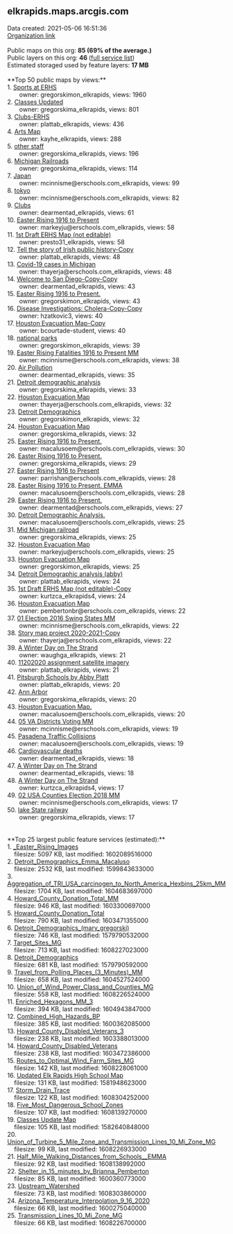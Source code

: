 <h2>elkrapids.maps.arcgis.com</h2> Data created: 2021-05-06 16:51:36 <br /><a target='new' href='https://elkrapids.maps.arcgis.com'>Organization link</a><br /><br />Public maps on this org: <b>85 (69% of the average.)</b><br />Public layers on this org: <b>46 </b>(<a target='new' href='https://services.arcgis.com/i2LxjDlxbH3xC3X3/ArcGIS/rest/services'>full service list</a>)<br />Estimated storaged used by feature layers: <b>17 MB</b><br /><br />**Top 50 public maps by views:**<br />  1. <a target='new' href='https://www.arcgis.com/home/item.html?id=d7121ff3856a4ba098c65a1bc9421dbb'>Sports at ERHS</a> <br />  &nbsp;&nbsp;&nbsp;&nbsp; &nbsp;&nbsp;owner: gregorskimon_elkrapids, views: 1960<br />  2. <a target='new' href='https://www.arcgis.com/home/item.html?id=c5bb2d4999274a34a36c93e6a31fc3c4'>Classes Updated</a> <br />  &nbsp;&nbsp;&nbsp;&nbsp; &nbsp;&nbsp;owner: gregorskima_elkrapids, views: 801<br />  3. <a target='new' href='https://www.arcgis.com/home/item.html?id=7a1d5c960da745ef9f1049202cfc211a'>Clubs-ERHS</a> <br />  &nbsp;&nbsp;&nbsp;&nbsp; &nbsp;&nbsp;owner: plattab_elkrapids, views: 436<br />  4. <a target='new' href='https://www.arcgis.com/home/item.html?id=c64f61ae373b482fb9adb440f9b8ef0f'>Arts Map</a> <br />  &nbsp;&nbsp;&nbsp;&nbsp; &nbsp;&nbsp;owner: kayhe_elkrapids, views: 288<br />  5. <a target='new' href='https://www.arcgis.com/home/item.html?id=35b825f677ae4baca4cc96cc05ebbcff'>other staff</a> <br />  &nbsp;&nbsp;&nbsp;&nbsp; &nbsp;&nbsp;owner: gregorskima_elkrapids, views: 196<br />  6. <a target='new' href='https://www.arcgis.com/home/item.html?id=a12afb579a744edd9d32ed0215f57bfc'>Michigan Railroads</a> <br />  &nbsp;&nbsp;&nbsp;&nbsp; &nbsp;&nbsp;owner: gregorskima_elkrapids, views: 114<br />  7. <a target='new' href='https://www.arcgis.com/home/item.html?id=2efbe3f9393e47188ce2a4c127e2549c'>Japan</a> <br />  &nbsp;&nbsp;&nbsp;&nbsp; &nbsp;&nbsp;owner: mcinnisme@erschools.com_elkrapids, views: 99<br />  8. <a target='new' href='https://www.arcgis.com/home/item.html?id=c2441133a4ee4916b3c0686cb29fb038'>tokyo</a> <br />  &nbsp;&nbsp;&nbsp;&nbsp; &nbsp;&nbsp;owner: mcinnisme@erschools.com_elkrapids, views: 82<br />  9. <a target='new' href='https://www.arcgis.com/home/item.html?id=ab40a3183b144fb7aa4504b28d1aff87'>Clubs</a> <br />  &nbsp;&nbsp;&nbsp;&nbsp; &nbsp;&nbsp;owner: dearmentad_elkrapids, views: 61<br />  10. <a target='new' href='https://www.arcgis.com/home/item.html?id=5488bde23b1f43f2b0e6dd6db8223fac'>Easter Rising 1916 to Present</a> <br />  &nbsp;&nbsp;&nbsp;&nbsp; &nbsp;&nbsp;owner: markeyju@erschools.com_elkrapids, views: 58<br />  11. <a target='new' href='https://www.arcgis.com/home/item.html?id=e29c5d39940f469baf45548df738a4ca'>1st Draft ERHS Map (not editable)</a> <br />  &nbsp;&nbsp;&nbsp;&nbsp; &nbsp;&nbsp;owner: presto31_elkrapids, views: 58<br />  12. <a target='new' href='https://www.arcgis.com/home/item.html?id=8078db2ae1f745cc9401544339a5f288'>Tell the story of Irish public history-Copy</a> <br />  &nbsp;&nbsp;&nbsp;&nbsp; &nbsp;&nbsp;owner: plattab_elkrapids, views: 48<br />  13. <a target='new' href='https://www.arcgis.com/home/item.html?id=6d61bf324a4f4b11bbdccc38dbcb53d0'>Covid-19 cases in Michigan</a> <br />  &nbsp;&nbsp;&nbsp;&nbsp; &nbsp;&nbsp;owner: thayerja@erschools.com_elkrapids, views: 48<br />  14. <a target='new' href='https://www.arcgis.com/home/item.html?id=b12a130a37494ac098e1b957390b476b'>Welcome to San Diego-Copy-Copy</a> <br />  &nbsp;&nbsp;&nbsp;&nbsp; &nbsp;&nbsp;owner: dearmentad_elkrapids, views: 43<br />  15. <a target='new' href='https://www.arcgis.com/home/item.html?id=adaa823f040c4740a0d6592cf293a322'>Easter Rising 1916 to Present.</a> <br />  &nbsp;&nbsp;&nbsp;&nbsp; &nbsp;&nbsp;owner: gregorskimon_elkrapids, views: 43<br />  16. <a target='new' href='https://www.arcgis.com/home/item.html?id=f797c391b27d4a08b97d453a26a03a7b'>Disease Investigations: Cholera-Copy-Copy</a> <br />  &nbsp;&nbsp;&nbsp;&nbsp; &nbsp;&nbsp;owner: hzatkovic3, views: 40<br />  17. <a target='new' href='https://www.arcgis.com/home/item.html?id=9d1d0857f0bc4790b9921cb719f8563c'>Houston Evacuation Map-Copy</a> <br />  &nbsp;&nbsp;&nbsp;&nbsp; &nbsp;&nbsp;owner: bcourtade-student, views: 40<br />  18. <a target='new' href='https://www.arcgis.com/home/item.html?id=86d96be8243c431997e41c2539c5fbfc'>national parks</a> <br />  &nbsp;&nbsp;&nbsp;&nbsp; &nbsp;&nbsp;owner: gregorskimon_elkrapids, views: 39<br />  19. <a target='new' href='https://www.arcgis.com/home/item.html?id=63b1c5667b4041c5a05d073172ee1921'>Easter Rising Fatalities 1916 to Present MM</a> <br />  &nbsp;&nbsp;&nbsp;&nbsp; &nbsp;&nbsp;owner: mcinnisme@erschools.com_elkrapids, views: 38<br />  20. <a target='new' href='https://www.arcgis.com/home/item.html?id=6a07d1acdfca4cddb74fa8df990b4ba6'>Air Pollution</a> <br />  &nbsp;&nbsp;&nbsp;&nbsp; &nbsp;&nbsp;owner: dearmentad_elkrapids, views: 35<br />  21. <a target='new' href='https://www.arcgis.com/home/item.html?id=65768d7189544d2183b06609613cf977'>Detroit demographic analysis</a> <br />  &nbsp;&nbsp;&nbsp;&nbsp; &nbsp;&nbsp;owner: gregorskima_elkrapids, views: 33<br />  22. <a target='new' href='https://www.arcgis.com/home/item.html?id=d5d97d1d7c064a19adfc38013124d27c'>Houston Evacuation Map</a> <br />  &nbsp;&nbsp;&nbsp;&nbsp; &nbsp;&nbsp;owner: thayerja@erschools.com_elkrapids, views: 32<br />  23. <a target='new' href='https://www.arcgis.com/home/item.html?id=2388b75ff2f84fddb219affb9e213634'>Detroit Demographics</a> <br />  &nbsp;&nbsp;&nbsp;&nbsp; &nbsp;&nbsp;owner: gregorskimon_elkrapids, views: 32<br />  24. <a target='new' href='https://www.arcgis.com/home/item.html?id=9c6b1278f04941f49f6f07d5bd508247'>Houston Evacuation Map</a> <br />  &nbsp;&nbsp;&nbsp;&nbsp; &nbsp;&nbsp;owner: gregorskima_elkrapids, views: 32<br />  25. <a target='new' href='https://www.arcgis.com/home/item.html?id=d970c514c2194472981b51a479d89b24'>Easter Rising 1916 to Present.</a> <br />  &nbsp;&nbsp;&nbsp;&nbsp; &nbsp;&nbsp;owner: macalusoem@erschools.com_elkrapids, views: 30<br />  26. <a target='new' href='https://www.arcgis.com/home/item.html?id=26fd3542cdba4ffaada3e523ceb503b1'>Easter Rising 1916 to Present.</a> <br />  &nbsp;&nbsp;&nbsp;&nbsp; &nbsp;&nbsp;owner: gregorskima_elkrapids, views: 29<br />  27. <a target='new' href='https://www.arcgis.com/home/item.html?id=69ea7240e8b04df7b634ab72bba1648b'>Easter Rising 1916 to Present</a> <br />  &nbsp;&nbsp;&nbsp;&nbsp; &nbsp;&nbsp;owner: parrishan@erschools.com_elkrapids, views: 28<br />  28. <a target='new' href='https://www.arcgis.com/home/item.html?id=39814e3bc3854ad782e22e9cad288877'>Easter Rising 1916 to Present. EMMA</a> <br />  &nbsp;&nbsp;&nbsp;&nbsp; &nbsp;&nbsp;owner: macalusoem@erschools.com_elkrapids, views: 28<br />  29. <a target='new' href='https://www.arcgis.com/home/item.html?id=e382ea537b484481a144dd5fe604cacc'>Easter Rising 1916 to Present.</a> <br />  &nbsp;&nbsp;&nbsp;&nbsp; &nbsp;&nbsp;owner: dearmentad@erschools.com_elkrapids, views: 27<br />  30. <a target='new' href='https://www.arcgis.com/home/item.html?id=613d7ffc1e3d4ce5a1ed07d075a6ac87'>Detroit Demographic Analysis.</a> <br />  &nbsp;&nbsp;&nbsp;&nbsp; &nbsp;&nbsp;owner: macalusoem@erschools.com_elkrapids, views: 25<br />  31. <a target='new' href='https://www.arcgis.com/home/item.html?id=8b22092a329a4812b6c13bd46fcef978'>Mid Michigan railroad</a> <br />  &nbsp;&nbsp;&nbsp;&nbsp; &nbsp;&nbsp;owner: gregorskima_elkrapids, views: 25<br />  32. <a target='new' href='https://www.arcgis.com/home/item.html?id=be24d6cb10944353a6f7481327918884'>Houston Evacuation Map</a> <br />  &nbsp;&nbsp;&nbsp;&nbsp; &nbsp;&nbsp;owner: markeyju@erschools.com_elkrapids, views: 25<br />  33. <a target='new' href='https://www.arcgis.com/home/item.html?id=3a8ad8912a5f40eea252edbd69293300'>Houston Evacuation Map</a> <br />  &nbsp;&nbsp;&nbsp;&nbsp; &nbsp;&nbsp;owner: gregorskimon_elkrapids, views: 25<br />  34. <a target='new' href='https://www.arcgis.com/home/item.html?id=f0dd38115fbd457eb5039a18eb6657be'>Detroit Demographic analysis (abby)</a> <br />  &nbsp;&nbsp;&nbsp;&nbsp; &nbsp;&nbsp;owner: plattab_elkrapids, views: 24<br />  35. <a target='new' href='https://www.arcgis.com/home/item.html?id=5b378ebbfa404e81ad7db323be02ff5f'>1st Draft ERHS Map (not editable)-Copy</a> <br />  &nbsp;&nbsp;&nbsp;&nbsp; &nbsp;&nbsp;owner: kurtzca_elkrapids4, views: 24<br />  36. <a target='new' href='https://www.arcgis.com/home/item.html?id=d9550f11fb214298a3ae9022aa92b6aa'>Houston Evacuation Map</a> <br />  &nbsp;&nbsp;&nbsp;&nbsp; &nbsp;&nbsp;owner: pembertonbr@erschools.com_elkrapids, views: 22<br />  37. <a target='new' href='https://www.arcgis.com/home/item.html?id=6b30a45d3df94edaba66f98dca90eed4'>01 Election 2016 Swing States MM</a> <br />  &nbsp;&nbsp;&nbsp;&nbsp; &nbsp;&nbsp;owner: mcinnisme@erschools.com_elkrapids, views: 22<br />  38. <a target='new' href='https://www.arcgis.com/home/item.html?id=4dfa4ee9537741fdaba1f2781085b2cc'>Story map project 2020-2021-Copy</a> <br />  &nbsp;&nbsp;&nbsp;&nbsp; &nbsp;&nbsp;owner: thayerja@erschools.com_elkrapids, views: 22<br />  39. <a target='new' href='https://www.arcgis.com/home/item.html?id=abea4a9b647b45a2b42b7b2ece56fe76'>A Winter Day on The Strand</a> <br />  &nbsp;&nbsp;&nbsp;&nbsp; &nbsp;&nbsp;owner: waughga_elkrapids, views: 21<br />  40. <a target='new' href='https://www.arcgis.com/home/item.html?id=91c041bacca94904ad738c43f0647c21'>11202020 assignment satellite imagery</a> <br />  &nbsp;&nbsp;&nbsp;&nbsp; &nbsp;&nbsp;owner: plattab_elkrapids, views: 21<br />  41. <a target='new' href='https://www.arcgis.com/home/item.html?id=693d8fcec5894042a25ddfc7a9534597'>Pitsburgh Schools by Abby Platt</a> <br />  &nbsp;&nbsp;&nbsp;&nbsp; &nbsp;&nbsp;owner: plattab_elkrapids, views: 20<br />  42. <a target='new' href='https://www.arcgis.com/home/item.html?id=195e867350f546dfa7e48e1ca6556e9b'>Ann Arbor</a> <br />  &nbsp;&nbsp;&nbsp;&nbsp; &nbsp;&nbsp;owner: gregorskima_elkrapids, views: 20<br />  43. <a target='new' href='https://www.arcgis.com/home/item.html?id=f30ce7aaf4b9429fa1ecc1cdd26f8a6d'>Houston Evacuation Map.</a> <br />  &nbsp;&nbsp;&nbsp;&nbsp; &nbsp;&nbsp;owner: macalusoem@erschools.com_elkrapids, views: 20<br />  44. <a target='new' href='https://www.arcgis.com/home/item.html?id=f3d5860a921a4841baeda82ff25a52e5'>05 VA Districts Voting MM</a> <br />  &nbsp;&nbsp;&nbsp;&nbsp; &nbsp;&nbsp;owner: mcinnisme@erschools.com_elkrapids, views: 19<br />  45. <a target='new' href='https://www.arcgis.com/home/item.html?id=0a2ebb20684e47ecb6a32759762c1453'>Pasadena Traffic Collisions</a> <br />  &nbsp;&nbsp;&nbsp;&nbsp; &nbsp;&nbsp;owner: macalusoem@erschools.com_elkrapids, views: 19<br />  46. <a target='new' href='https://www.arcgis.com/home/item.html?id=6524bd2929624d7c872ec470035a6b56'>Cardiovascular deaths</a> <br />  &nbsp;&nbsp;&nbsp;&nbsp; &nbsp;&nbsp;owner: dearmentad_elkrapids, views: 18<br />  47. <a target='new' href='https://www.arcgis.com/home/item.html?id=ec29d98c4d99478dbf100488c3805a4d'>A Winter Day on The Strand</a> <br />  &nbsp;&nbsp;&nbsp;&nbsp; &nbsp;&nbsp;owner: dearmentad_elkrapids, views: 18<br />  48. <a target='new' href='https://www.arcgis.com/home/item.html?id=a3c884b0b003452f9f8755dc02529137'>A Winter Day on The Strand</a> <br />  &nbsp;&nbsp;&nbsp;&nbsp; &nbsp;&nbsp;owner: kurtzca_elkrapids4, views: 17<br />  49. <a target='new' href='https://www.arcgis.com/home/item.html?id=e6ab171b20d74b62969bf55914f0614e'>02 USA Counties Election 2018 MM</a> <br />  &nbsp;&nbsp;&nbsp;&nbsp; &nbsp;&nbsp;owner: mcinnisme@erschools.com_elkrapids, views: 17<br />  50. <a target='new' href='https://www.arcgis.com/home/item.html?id=a8a52ecb9b8e40f49065a066be428d85'>lake State railway</a> <br />  &nbsp;&nbsp;&nbsp;&nbsp; &nbsp;&nbsp;owner: gregorskima_elkrapids, views: 17<br /><br /><br />**Top 25 largest public feature services (estimated):**<br /> 1. <a target='new' href='https://www.arcgis.com/home/item.html?id=156c7bef624546faba179b71c202777d'>_Easter_Rising_Images</a><br /> &nbsp;&nbsp;&nbsp;&nbsp;filesize: 5097 KB, last modified: 1602089516000<br /> 2. <a target='new' href='https://www.arcgis.com/home/item.html?id=199878ac866746c0b819def919cc2261'>Detroit_Demographics_Emma_Macaluso</a><br /> &nbsp;&nbsp;&nbsp;&nbsp;filesize: 2532 KB, last modified: 1599843633000<br /> 3. <a target='new' href='https://www.arcgis.com/home/item.html?id=1f6d4f83f8ab4b22b13cd625e9bda7a6'>Aggregation_of_TRI_USA_carcinogen_to_North_America_Hexbins_25km_MM</a><br /> &nbsp;&nbsp;&nbsp;&nbsp;filesize: 1704 KB, last modified: 1604683697000<br /> 4. <a target='new' href='https://www.arcgis.com/home/item.html?id=aed7121275924ec6847d427cebdb23ac'>Howard_County_Donation_Total_MM</a><br /> &nbsp;&nbsp;&nbsp;&nbsp;filesize: 946 KB, last modified: 1603300697000<br /> 5. <a target='new' href='https://www.arcgis.com/home/item.html?id=c578c942b694482bb21cf908d9aaf0a0'>Howard_County_Donation_Total</a><br /> &nbsp;&nbsp;&nbsp;&nbsp;filesize: 790 KB, last modified: 1603471355000<br /> 6. <a target='new' href='https://www.arcgis.com/home/item.html?id=96257940222548668c5789d4b2da0c9e'>Detroit_Demographics_(mary_gregorski)</a><br /> &nbsp;&nbsp;&nbsp;&nbsp;filesize: 746 KB, last modified: 1579790532000<br /> 7. <a target='new' href='https://www.arcgis.com/home/item.html?id=cce7c26b39a143fdb7f4f98582ada466'>Target_Sites_MG</a><br /> &nbsp;&nbsp;&nbsp;&nbsp;filesize: 713 KB, last modified: 1608227023000<br /> 8. <a target='new' href='https://www.arcgis.com/home/item.html?id=0d517872dc4d44a39112b653fdcdc388'>Detroit_Demographics</a><br /> &nbsp;&nbsp;&nbsp;&nbsp;filesize: 681 KB, last modified: 1579790592000<br /> 9. <a target='new' href='https://www.arcgis.com/home/item.html?id=b50092e6ff854f5299853a7648ff04f5'>Travel_from_Polling_Places_(3_Minutes)_MM</a><br /> &nbsp;&nbsp;&nbsp;&nbsp;filesize: 658 KB, last modified: 1604527524000<br /> 10. <a target='new' href='https://www.arcgis.com/home/item.html?id=1af8d25e0db0444cb94ffcc1943585b4'>Union_of_Wind_Power_Class_and_Counties_MG</a><br /> &nbsp;&nbsp;&nbsp;&nbsp;filesize: 558 KB, last modified: 1608226524000<br /> 11. <a target='new' href='https://www.arcgis.com/home/item.html?id=ab542966a23a40c299fec50256f270fb'>Enriched_Hexagons_MM_3</a><br /> &nbsp;&nbsp;&nbsp;&nbsp;filesize: 394 KB, last modified: 1604943847000<br /> 12. <a target='new' href='https://www.arcgis.com/home/item.html?id=39af8c81b899419c92ddf1fa8a44de39'>Combined_High_Hazards_BP</a><br /> &nbsp;&nbsp;&nbsp;&nbsp;filesize: 385 KB, last modified: 1600362085000<br /> 13. <a target='new' href='https://www.arcgis.com/home/item.html?id=c3b8b4a605384d8ebe30a9f6cfcb71ec'>Howard_County_Disabled_Veterans_3</a><br /> &nbsp;&nbsp;&nbsp;&nbsp;filesize: 238 KB, last modified: 1603388013000<br /> 14. <a target='new' href='https://www.arcgis.com/home/item.html?id=45199e710dae410098831ee2d9d83d9c'>Howard_County_Disabled_Veterans</a><br /> &nbsp;&nbsp;&nbsp;&nbsp;filesize: 238 KB, last modified: 1603472386000<br /> 15. <a target='new' href='https://www.arcgis.com/home/item.html?id=65503cf7433544b1b8857d149279b4c3'>Routes_to_Optimal_Wind_Farm_Sites_MG</a><br /> &nbsp;&nbsp;&nbsp;&nbsp;filesize: 142 KB, last modified: 1608228061000<br /> 16. <a target='new' href='https://www.arcgis.com/home/item.html?id=498e5f4951b8426b92233216cf182eab'>Updated Elk Rapids High School Map</a><br /> &nbsp;&nbsp;&nbsp;&nbsp;filesize: 131 KB, last modified: 1581948623000<br /> 17. <a target='new' href='https://www.arcgis.com/home/item.html?id=9279d976b60c48209d7c24d21c86769f'>Storm_Drain_Trace</a><br /> &nbsp;&nbsp;&nbsp;&nbsp;filesize: 122 KB, last modified: 1608304252000<br /> 18. <a target='new' href='https://www.arcgis.com/home/item.html?id=cd7232b3bc9e43b48aa621e1e8808799'>Five_Most_Dangerous_School_Zones</a><br /> &nbsp;&nbsp;&nbsp;&nbsp;filesize: 107 KB, last modified: 1608139270000<br /> 19. <a target='new' href='https://www.arcgis.com/home/item.html?id=02e56930ce7546a2a5c0a3978ec87029'>Classes Update Map</a><br /> &nbsp;&nbsp;&nbsp;&nbsp;filesize: 105 KB, last modified: 1582640848000<br /> 20. <a target='new' href='https://www.arcgis.com/home/item.html?id=5e7e4ab8b4cd4ea28c928c83d10a9f83'>Union_of_Turbine_5_Mile_Zone_and_Transmission_Lines_10_Mi_Zone_MG</a><br /> &nbsp;&nbsp;&nbsp;&nbsp;filesize: 99 KB, last modified: 1608226933000<br /> 21. <a target='new' href='https://www.arcgis.com/home/item.html?id=2404a6f3a6904771b8c49cd540294885'>Half_Mile_Walking_Distances_from_Schools__EMMA</a><br /> &nbsp;&nbsp;&nbsp;&nbsp;filesize: 92 KB, last modified: 1608138992000<br /> 22. <a target='new' href='https://www.arcgis.com/home/item.html?id=e04c57f8c27d44a1973b6f8917184fb4'>Shelter_in_15_minutes_by_Brianna_Pemberton</a><br /> &nbsp;&nbsp;&nbsp;&nbsp;filesize: 85 KB, last modified: 1600360773000<br /> 23. <a target='new' href='https://www.arcgis.com/home/item.html?id=b9ea4c6685054ccc8cd6014ddbb94c4f'>Upstream_Watershed</a><br /> &nbsp;&nbsp;&nbsp;&nbsp;filesize: 73 KB, last modified: 1608303860000<br /> 24. <a target='new' href='https://www.arcgis.com/home/item.html?id=7d3134045e5c45479a1eb9ef52a755f5'>Arizona_Temperature_Interpolation_9_16_2020</a><br /> &nbsp;&nbsp;&nbsp;&nbsp;filesize: 66 KB, last modified: 1600275040000<br /> 25. <a target='new' href='https://www.arcgis.com/home/item.html?id=457ab682af4742bca3470596dfb139c4'>Transmission_Lines_10_Mi_Zone_MG</a><br /> &nbsp;&nbsp;&nbsp;&nbsp;filesize: 66 KB, last modified: 1608226700000<br />